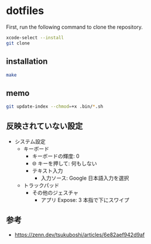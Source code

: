 # dotfiles

First, run the following command to clone the repository.

```bash
xcode-select --install
git clone
```

## installation

```bash
make
```

## memo

```bash
git update-index --chmod=+x .bin/*.sh
```

## 反映されていない設定

- システム設定
  - キーボード
    - キーボードの輝度: 0
    - 🌐 キーを押して: 何もしない
    - テキスト入力
      - 入力ソース: Google 日本語入力を選択
  - トラックパッド
    - その他のジェスチャ
      - アプリ Expose: 3 本指で下にスワイプ

## 参考

- https://zenn.dev/tsukuboshi/articles/6e82aef942d9af
